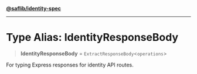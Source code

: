 [**@saflib/identity-spec**](../index.md)

---

# Type Alias: IdentityResponseBody

> **IdentityResponseBody** = `ExtractResponseBody`\<`operations`\>

For typing Express responses for identity API routes.
